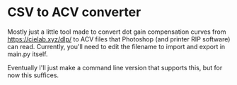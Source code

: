 # CSV to ACV converter

Mostly just a little tool made to convert dot gain compensation curves from https://cielab.xyz/dlp/ to ACV files that Photoshop (and printer RIP software) can read.
Currently, you'll need to edit the filename to import and export in main.py itself. 

Eventually I'll just make a command line version that supports this, but for now this suffices.

